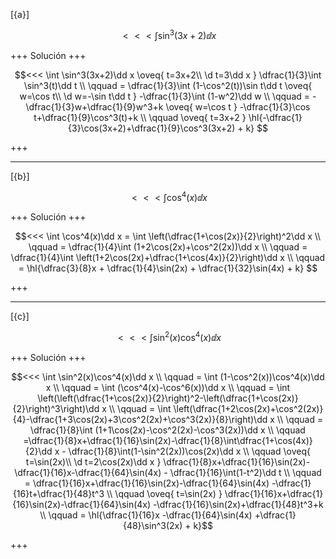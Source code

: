 [{a}]

$$<<< \int \sin^3(3x+2)\dd x$$

+++
Solución
+++

$$<<< 
\int \sin^3(3x+2)\dd x \oveq{ t=3x+2\\ \d t=3\dd x }
\dfrac{1}{3}\int \sin^3(t)\dd t
\\ \qquad 
= \dfrac{1}{3}\int (1-\cos^2(t))\sin t\dd t
\oveq{ w=\cos t\\ \d w=-\sin t\dd t }
-\dfrac{1}{3}\int (1-w^2)\dd w
\\ \qquad 
= -\dfrac{1}{3}w+\dfrac{1}{9}w^3+k
\oveq{ w=\cos t }
-\dfrac{1}{3}\cos t+\dfrac{1}{9}\cos^3(t)+k
\\ \qquad 
\oveq{ t=3x+2 }
\hl{-\dfrac{1}{3}\cos(3x+2)+\dfrac{1}{9}\cos^3(3x+2) + k}
$$

+++

---
[{b}]

$$<<< \int \cos^4(x)\dd x$$

+++
Solución
+++

$$<<< 
\int \cos^4(x)\dd x
= \int \left(\dfrac{1+\cos(2x)}{2}\right)^2\dd x
\\ \qquad 
= \dfrac{1}{4}\int (1+2\cos(2x)+\cos^2(2x))\dd x
\\ \qquad 
= \dfrac{1}{4}\int \left(1+2\cos(2x)+\dfrac{1+\cos(4x)}{2}\right)\dd x
\\ \qquad 
= \hl{\dfrac{3}{8}x + \dfrac{1}{4}\sin(2x) + \dfrac{1}{32}\sin(4x) + k}
$$

+++

---
[{c}]

$$<<< \int \sin^2(x)\cos^4(x)\dd x$$

+++
Solución
+++

$$<<< 
\int \sin^2(x)\cos^4(x)\dd x
\\ \qquad 
= \int (1-\cos^2(x))\cos^4(x)\dd x
\\ \qquad 
= \int (\cos^4(x)-\cos^6(x))\dd x
\\ \qquad 
= \int \left(\left(\dfrac{1+\cos(2x)}{2}\right)^2-\left(\dfrac{1+\cos(2x)}{2}\right)^3\right)\dd x
\\ \qquad 
= \int \left(\dfrac{1+2\cos(2x)+\cos^2(2x)}{4}-\dfrac{1+3\cos(2x)+3\cos^2(2x)+\cos^3(2x)}{8}\right)\dd x
\\ \qquad 
= \dfrac{1}{8}\int (1+1\cos(2x)-\cos^2(2x)-\cos^3(2x))\dd x
\\ \qquad 
=\dfrac{1}{8}x+\dfrac{1}{16}\sin(2x)-\dfrac{1}{8}\int\dfrac{1+\cos(4x)}{2}\dd x - \dfrac{1}{8}\int(1-\sin^2(2x))\cos(2x)\dd x
\\ \qquad 
\oveq{ t=\sin(2x)\\ \d t=2\cos(2x)\dd x }
\dfrac{1}{8}x+\dfrac{1}{16}\sin(2x)-\dfrac{1}{16}x-\dfrac{1}{64}\sin(4x) - \dfrac{1}{16}\int(1-t^2)\dd t
\\ \qquad 
= \dfrac{1}{16}x+\dfrac{1}{16}\sin(2x)-\dfrac{1}{64}\sin(4x) -\dfrac{1}{16}t+\dfrac{1}{48}t^3
\\ \qquad 
\oveq{ t=\sin(2x) }
\dfrac{1}{16}x+\dfrac{1}{16}\sin(2x)-\dfrac{1}{64}\sin(4x) -\dfrac{1}{16}\sin(2x)+\dfrac{1}{48}t^3+k
\\ \qquad 
= \hl{\dfrac{1}{16}x -\dfrac{1}{64}\sin(4x) +\dfrac{1}{48}\sin^3(2x) + k}$$

+++